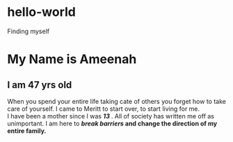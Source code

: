 # hello-world
Finding myself
# My Name is Ameenah
## I am 47 yrs old
<P> When you spend your entire life taking cate of others you forget how to take care of yourself. I came to Meritt to start over, to start living for me. <br>
I have been a mother since I was <em><strong> 13 </strong></em>. All of society has written me off as unimportant. I am here to <em><strong> break</ strong> </em> <em> barriers </em>and change the direction of my entire family. </P>
